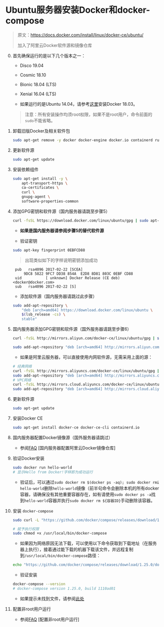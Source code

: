 # Ubuntu服务器安装Docker和docker-compose

> 原文：https://docs.docker.com/install/linux/docker-ce/ubuntu/
> 
> 加入了阿里云Docker软件源和镜像仓库

0. 首先确保运行的是以下几个版本之一：

    - Disco 19.04

    - Cosmic 18.10

    - Bionic 18.04 (LTS)

    - Xenial 16.04 (LTS)

    - 如果运行的是Ubuntu 14.04，请参考[这里](https://docs.docker.com/v18.03/install/linux/docker-ce/ubuntu/)安装Docker 18.03。

    > 注意：所有安装操作均须root权限，如果不是root用户，命令前面的`sudo`不能省略。

1. 卸载旧版Docker及相关软件包

    ```bash
    sudo apt-get remove -y docker docker-engine docker.io containerd runc
    ```

2. 更新软件源

    ```bash
    sudo apt-get update
    ```

3. 安装依赖组件

    ```bash
    sudo apt-get install -y \
        apt-transport-https \
        ca-certificates \
        curl \
        gnupg-agent \
        software-properties-common
    ```

4. 添加GPG密钥和软件源（国内服务器请跳至步骤5）

    ```bash
    curl -fsSL https://download.docker.com/linux/ubuntu/gpg | sudo apt-key add -
    ```
    - **如果是国内服务器请参阅步骤5的替代软件源**

    - 验证密钥

    ```bash
    sudo apt-key fingerprint 0EBFCD88
    ```

    > 出现类似如下的字样说明密钥添加成功

        pub   rsa4096 2017-02-22 [SCEA]
            9DC8 5822 9FC7 DD38 854A  E2D8 8D81 803C 0EBF CD88
        uid           [ unknown] Docker Release (CE deb) <docker@docker.com>
        sub   rsa4096 2017-02-22 [S]

    - 添加软件源（国内服务器请跳过此步骤）

    ```bash
    sudo add-apt-repository \
        "deb [arch=amd64] https://download.docker.com/linux/ubuntu \
        $(lsb_release -cs) \
        stable"
    ```

5. 国内服务器添加GPG密钥和软件源（国外服务器请跳至步骤6）

    ```bash
    curl -fsSL http://mirrors.aliyun.com/docker-ce/linux/ubuntu/gpg | sudo apt-key add -

    sudo add-apt-repository "deb [arch=amd64] http://mirrors.aliyun.com/docker-ce/linux/ubuntu $(lsb_release -cs) stable"
    ```

    - 如果是阿里云服务器，可以直接使用内网软件源，无需采用上面的源：

    ```bash
    # 经典网络
    curl -fsSL http://mirrors.aliyuncs.com/docker-ce/linux/ubuntu/gpg | sudo apt-key add -
    sudo add-apt-repository "deb [arch=amd64] http://mirrors.aliyuncs.com/docker-ce/linux/ubuntu $(lsb_release -cs) stable"
    # VPC网络
    curl -fsSL http://mirrors.cloud.aliyuncs.com/docker-ce/linux/ubuntu/gpg | sudo apt-key add -
    sudo add-apt-repository "deb [arch=amd64] http://mirrors.cloud.aliyuncs.com/docker-ce/linux/ubuntu $(lsb_release -cs) stable"
    ```

6. 更新软件源

    ```bash
    sudo apt-get update
    ```

7. 安装Docker CE

    ```bash
    sudo apt-get install docker-ce docker-ce-cli containerd.io
    ```

8. 国内服务器配置Docker镜像源（国外服务器请跳过）

    - 参阅[FAQ](./faq.md) [国内服务器配置阿里云Docker镜像仓库]

9. 验证Docker安装

    ```bash
    sudo docker run hello-world
    # 显示Hello from Docker!字样即为成功运行
    ```

    - 验证后，可以通过`sudo docker rm $(docker ps -aq); sudo docker rmi hello-world`删除`hello-world`镜像（前半句命令会删除本机的所有docker容器，请确保没有其他重要容器存在，如有请使用`sudo docker ps -a`找到`hello-world`容器并执行`sudo docker rm ${容器ID}`手动删除该容器。

10. 安装 `docker-compose`

    ```bash
    sudo curl -L "https://github.com/docker/compose/releases/download/1.25.0/docker-compose-$(uname -s)-$(uname -m)" -o /usr/local/bin/docker-compose

    # 赋予执行权限
    sudo chmod +x /usr/local/bin/docker-compose
    ```

    - 如果因为网络原因无法下载，可以使用以下命令获取到下载地址（在服务器上执行），接着通过能下载的机器下载该文件，并远程复制到`/usr/local/bin/docker-compose`路径：

    ```bash
    echo "https://github.com/docker/compose/releases/download/1.25.0/docker-compose-$(uname -s)-$(uname -m)"
    ```

    - 验证安装

    ```bash
    docker-compose --version
    # docker-compose version 1.25.0, build 1110ad01
    ```

    - 如果提示未找到文件，请参阅[此处](./cannot-find-docker-compose.md)

11. 配置非root用户运行

    - 参阅[FAQ](./faq.md) [配置非root用户运行]
